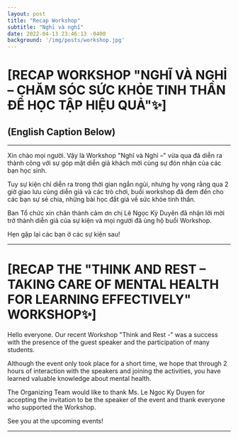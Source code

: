 ```yaml
---
layout: post
title: "Recap Workshop"
subtitle: "Nghỉ và nghĩ"
date: 2022-04-13 23:46:13 -0400
background: '/img/posts/workshop.jpg'
---
```


# [RECAP WORKSHOP "NGHĨ VÀ NGHỈ – CHĂM SÓC SỨC KHỎE TINH THẦN ĐỂ HỌC TẬP HIỆU QUẢ"✨]
## (English Caption Below)


-------------
Xin chào mọi người. Vậy là Workshop "Nghĩ và Nghỉ –" vừa qua đã diễn ra thành công với sự góp mặt diễn giả khách mời cùng sự đón nhận của các bạn học sinh.

Tuy sự kiện chỉ diễn ra trong thời gian ngắn ngủi, nhưng hy vọng rằng qua 2 giờ giao lưu cùng diễn giả và các trò chơi, buổi workshop đã đem đến cho các bạn sự sẻ chia, những bài học đắt giá về sức khỏe tinh thần. 

Ban Tổ chức xin chân thành cảm ơn chị Lê Ngọc Kỳ Duyên đã nhận lời mời trở thành diễn giả của sự kiện và mọi người đã ủng hộ buổi Workshop. 

Hẹn gặp lại các bạn ở các sự kiện sau!


-------------
# [RECAP THE "THINK AND REST – TAKING CARE OF MENTAL HEALTH FOR LEARNING EFFECTIVELY" WORKSHOP✨]
Hello everyone. Our recent Workshop "Think and Rest -" was a success with the presence of the guest speaker and the participation of many  students.

Although the event only took place for a short time, we hope that through 2 hours of interaction with the speakers and joining the activities, you have learned valuable knowledge about mental health.

The Organizing Team would like to thank Ms. Le Ngoc Ky Duyen for accepting the invitation to be the speaker of the event and thank everyone who supported the Workshop.

See you at the upcoming events!

-------------